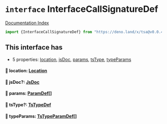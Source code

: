 # `interface` InterfaceCallSignatureDef

[Documentation Index](../README.md)

```ts
import {InterfaceCallSignatureDef} from "https://deno.land/x/tsa@v0.0.43/mod.ts"
```

## This interface has

- 5 properties:
[location](#-location-location),
[jsDoc](#-jsdoc-jsdoc),
[params](#-params-paramdef),
[tsType](#-tstype-tstypedef),
[typeParams](#-typeparams-tstypeparamdef)


#### 📄 location: [Location](../interface.Location/README.md)



#### 📄 jsDoc?: [JsDoc](../interface.JsDoc/README.md)



#### 📄 params: [ParamDef](../type.ParamDef/README.md)\[]



#### 📄 tsType?: [TsTypeDef](../type.TsTypeDef/README.md)



#### 📄 typeParams: [TsTypeParamDef](../interface.TsTypeParamDef/README.md)\[]



